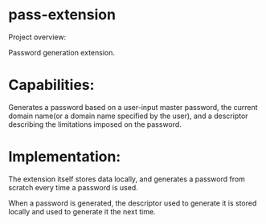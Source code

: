 pass-extension
==============

Project overview:

Password generation extension. 

Capabilities:
=============

Generates a password based on a user-input master password, 
the current domain name(or a domain name specified by the user),
and a descriptor describing the limitations imposed on the password.


Implementation:
===============

The extension itself stores data locally, and generates a password 
from scratch every time a password is used.

When a password is generated, the descriptor used to generate it is 
stored locally and used to generate it the next time.


